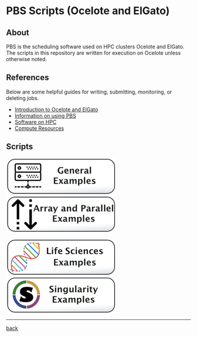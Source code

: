 # PBS Scripts (Ocelote and ElGato)

## About
PBS is the scheduling software used on HPC clusters Ocelote and ElGato. The scripts in this repository are written for execution on Ocelote unless otherwise noted. 

## References
Below are some helpful guides for writing, submitting, monitoring, or deleting jobs. 

* [Introduction to Ocelote and ElGato](https://public.confluence.arizona.edu/display/UAHPC/Ocelote+Quick+Start)
* [Information on using PBS](https://public.confluence.arizona.edu/pages/viewpage.action?pageId=86409309)
* [Software on HPC](https://public.confluence.arizona.edu/display/UAHPC/Accessing+Software)
* [Compute Resources](https://public.confluence.arizona.edu/display/UAHPC/Compute+Resources)


## Scripts
[![](/Images/general-examples-button.png)](General-Examples) [![](/Images/parallel-and-array.png)](Array-and-Parallel)

[![](/Images/life-sciences-button.png)](Life-Sciences) ![](/Images/singularity-button.png)

---
[back](../)
